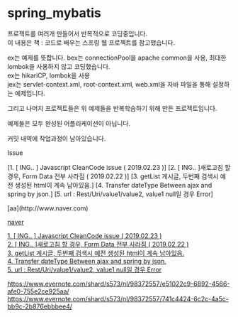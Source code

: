# spring_mybatis

프로젝트를 여러개 만들어서 반복적으로 코딩중입니다.<br/>
이 내용은 책 : 코드로 배우는 스프링 웹 프로젝트를 참고했습니다.

ex는 예제를 뜻합니다.
bex는 connectionPool을 apache common을 사용, 최대한 lombok을 사용하지 않고 코딩했습니다.<br/>
ex는 hikariCP, lombok을 사용<br/>
jex는 servlet-context.xml, root-context.xml, web.xml을 자바 파일을 통해 설정하는 예제입니다.<br/>

그리고 나머지 프로젝트들은 위 예제들을 반복학습하기 위해 만든 프로젝트입니다.

예제들은 모두 완성된 어플리케이션이 아닙니다.

커밋 내역에 작업과정이 남아있습니다.



Issue

[1. [ ING.. ] Javascript CleanCode issue ( 2019.02.23 )]
[2. [ ING.. ]새로고침 할 경우, Form Data 전부 사라짐 ( 2019.02.22 )]
[3. getList 게시글, 두번째 검색시 예전 생성된 html이 계속 남아있음.]
[4. Transfer dateType Between ajax and spring by json.]
[5. url : Rest/Uri/value1/value2, value1 null일 경우 Error]

<Link>
[aa](http://www.naver.com)

[naver](http://www.naver.com)

[1. [ ING.. ] Javascript CleanCode issue ( 2019.02.23 )](https://www.evernote.com/shard/s573/nl/98372557/e51022c9-6892-4566-afe0-755e2ce925aa/) <br/>
[2. [ ING.. ]새로고침 할 경우, Form Data 전부 사라짐 ( 2019.02.22 )](https://www.evernote.com/shard/s573/nl/98372557/741c4424-6c2c-4a5c-bb9c-2b876ebbbee4/)<br/>
[3. getList 게시글, 두번째 검색시 예전 생성된 html이 계속 남아있음.](https://www.evernote.com/shard/s573/nl/98372557/2fe05749-24ad-4d7c-8b31-1f487075db93/)<br/>
[4. Transfer dateType Between ajax and spring by json.](https://www.evernote.com/shard/s573/nl/98372557/d0f40fcf-f524-4a3b-a4cc-511ecbba47a6/)<br/>
[5. url : Rest/Uri/value1/value2, value1 null일 경우 Error](https://www.evernote.com/shard/s573/nl/98372557/155f1489-42c3-4b40-98b3-4eca54924b8d/)<br/>


https://www.evernote.com/shard/s573/nl/98372557/e51022c9-6892-4566-afe0-755e2ce925aa/
https://www.evernote.com/shard/s573/nl/98372557/741c4424-6c2c-4a5c-bb9c-2b876ebbbee4/
